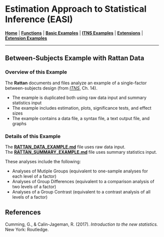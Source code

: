 # Estimation Approach to Statistical Inference (EASI)

[**Home**](https://github.com/cwendorf/EASI/) | 
[**Functions**](https://github.com/cwendorf/EASI/tree/master/A-Functions) | 
[**Basic Examples**](https://github.com/cwendorf/EASI/tree/master/B-BasicExamples) | 
[**ITNS Examples**](https://github.com/cwendorf/EASI/tree/master/C-ITNSExamples) | 
[**Extensions**](https://github.com/cwendorf/EASI/tree/master/D-Extensions) | 
[**Extension Examples**](https://github.com/cwendorf/EASI/tree/master/E-ExtensionExamples) 

---

## Between-Subjects Example with Rattan Data

### Overview of this Example

The **Rattan** documents and files analyze an example of a single-factor between-subjects design (from _[ITNS](https://thenewstatistics.com/itns/ "Introduction to the New Statistics")_, Ch. 14).

- The example is duplicated both using raw data input and summary statistics input
- The example includes estimation, plots, significance tests, and effect sizes
- The example contains a data file, a syntax file, a text output file, and graphs

### Details of this Example

The [**RATTAN_DATA_EXAMPLE.md**](./RATTAN_DATA_EXAMPLE.md) file uses raw data input.  
The [**RATTAN_SUMMARY_EXAMPLE.md**](./RATTAN_SUMMARY_EXAMPLE.md) file uses summary statistics input.  

These analyses include the following:

- Analyses of Mutiple Groups (equivalent to one-sample analyses for each level of a factor)
- Analyses of Group Differences (equivalent to a comparison analysis of two levels of a factor)
- Analyses of a Group Contrast (equivalent to a contrast analysis of all levels of a factor)

## References

Cumming, G., & Calin-Jageman, R. (2017). _Introduction to the new statistics._ New York: Routledge.
